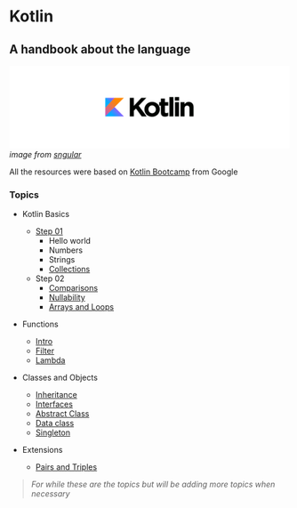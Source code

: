 # Kotlin
## A handbook about the language

![Kotlin logo](/docs/kotlin-background.png)
*image from [sngular](https://www.sngular.com/kotlin-programming-good-idea/)*

All the resources were based on [Kotlin Bootcamp](https://developer.android.com/courses/kotlin-bootcamp/overview) from Google

### Topics
- Kotlin Basics
  - [Step 01](basic/hello.kts)
    - Hello world
    - Numbers
    - Strings
    - [Collections](basic/collections.kts)
  - Step 02
    - [Comparisons](basic/decisions.kts)
    - [Nullability](basic/nullability.kts)
    - [Arrays and Loops](basic/arraysAndLoops.kts)

- Functions
  - [Intro](functions/func.kts)
  - [Filter](functions/filter.kts)
  - [Lambda](functions/lambda.kts)
- Classes and Objects
  - [Inheritance](classesAndObjects/main.kts)
  - [Interfaces](classesAndObjects/interface.kts)
  - [Abstract Class](classesAndObjects/abstract.kts)
  - [Data class](classesAndObjects/data.kts)
  - [Singleton](classesAndObjects/patterns.kts)
- Extensions
  - [Pairs and Triples](extensions/pairsAndTriples.kts)

> *For while these are the topics but will be adding more topics when necessary*